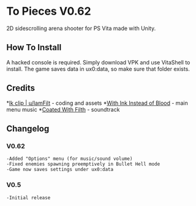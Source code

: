 # To Pieces V0.62

2D sidescrolling arena shooter for PS Vita made with Unity.

## How To Install

A hacked console is required. Simply download VPK and use VitaShell to install. The game saves data in ux0:data, so make sure that folder exists.

## Credits

*[lk clip | u/IamFilt](https://twitter.com/lk_clip) - coding and assets
*[With Ink Instead of Blood](https://coatedwithfilth.bandcamp.com) - main menu music
*[Coated With Filth](https://coatedwithfilth.bandcamp.com) - soundtrack

## Changelog

### V0.62

```
-Added "Options" menu (for music/sound volume)
-Fixed enemies spawning preemptively in Bullet Hell mode
-Game now saves settings under ux0:data
```

### V0.5

```
-Initial release
```
